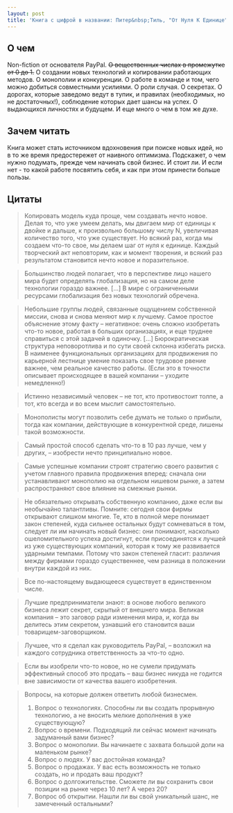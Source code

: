 ```yaml
---
layout: post
title: 'Книга с цифрой в названии: Питер&nbsp;Тиль, "От Нуля К Единице"' 
---
```


## О чем
Non-fiction от основателя PayPal. ~~О вещественных числах в промежутке от 0 до 1.~~ О создании новых технологий и копировании работающих методов. О монополии и конкуренции. О работе в команде и том, чего можно добиться совместными усилиями. О роли случая. О секретах. О дорогах, которые заведомо ведут в тупик, и правилах (необходимых, но не достаточных!), соблюдение которых дает шансы на успех. О выдающихся личностях и будущем. И еще много о чем в том же духе.

## Зачем читать
Книга может стать источником вдохновения при поиске новых идей, но в то же время предостережет от наивного оптимизма. Подскажет, о чем нужно подумать, прежде чем начинать свой бизнес. И стоит ли. И если нет - то какой работе посвятить себя, и как при этом принести больше пользы. 

## Цитаты
>Копировать модель куда проще, чем создавать нечто новое. Делая то, что уже умеем делать, мы двигаем мир от единицы к двойке и дальше, к произвольно большому числу N, увеличивая количество того, что уже существует. Но всякий раз, когда мы создаем что-то свое, мы делаем шаг от нуля к единице. Каждый творческий акт неповторим, как и момент творения, и всякий раз результатом становится нечто новое и поразительное.

>Большинство людей полагает, что в перспективе лицо нашего мира будет определять глобализация, но на самом деле технологии гораздо важнее. [...] В мире с ограниченными ресурсами глобализация без новых технологий обречена.

>Небольшие группы людей, связанные ощущением собственной миссии, снова и снова меняют мир к лучшему. Самое простое объяснение этому факту – негативное: очень сложно изобретать что-то новое, работая в больших организациях, и еще труднее справиться с этой задачей в одиночку. [...] Бюрократическая структура неповоротлива и по сути своей склонна избегать риска. В наименее функциональных организациях для продвижения по карьерной лестнице умение показать свое трудовое рвение важнее, чем реальное качество работы. (Если это в точности описывает происходящее в вашей компании – уходите немедленно!)

>Истинно независимый человек – не тот, кто противостоит толпе, а тот, кто всегда и во всем мыслит самостоятельно.

>Монополисты могут позволить себе думать не только о прибыли, тогда как компании, действующие в конкурентной среде, лишены такой возможности.

>Самый простой способ сделать что-то в 10 раз лучше, чем у других, – изобрести нечто принципиально новое.

>Самые успешные компании строят стратегию своего развития с учетом главного правила продвижения вперед: сначала они устанавливают монополию на отдельном нишевом рынке, а затем распространяют свое влияние на смежные рынки.

>Не обязательно открывать собственную компанию, даже если вы необычайно талантливы. Помните: сегодня свои фирмы открывают слишком многие. Те, кто в полной мере понимает закон степеней, куда сильнее остальных будут сомневаться в том, следует ли им начинать новый бизнес: они понимают, насколько ошеломительного успеха достигнут, если присоединятся к лучшей из уже существующих компаний, которая к тому же развивается ударными темпами. Потому что закон степеней гласит: различия между фирмами гораздо существеннее, чем разница в положении внутри каждой из них.

>Все по-настоящему выдающееся существует в единственном числе.

>Лучшие предприниматели знают: в основе любого великого бизнеса лежит секрет, скрытый от внешнего мира. Великая компания – это заговор ради изменения мира, и, когда вы делитесь этим секретом, узнавший его становится ваши товарищем-заговорщиком.

>Лучшее, что я сделал как руководитель PayPal, – возложил на каждого сотрудника ответственность за что-то одно.

>Если вы изобрели что-то новое, но не сумели придумать эффективный способ это продать – ваш бизнес никуда не годится вне зависимости от качества вашего изобретения.

>Вопросы, на которые должен ответить любой бизнесмен.
>1. Вопрос о технологиях.
>Способны ли вы создать прорывную технологию, а не вносить мелкие дополнения в уже существующую?
>2. Вопрос о времени.
>Подходящий ли сейчас момент начинать задуманный вами бизнес?
>3. Вопрос о монополии.
>Вы начинаете с захвата большой доли на маленьком рынке?
>4. Вопрос о людях.
>У вас достойная команда?
>5. Вопрос о продажах.
>У вас есть возможность не только создать, но и продать ваш продукт?
>6. Вопрос о долгожительстве.
>Сможете ли вы сохранить свои позиции на рынке через 10 лет? А через 20?
>7. Вопрос об открытии.
>Нашли ли вы свой уникальный шанс, не замеченный остальными?


